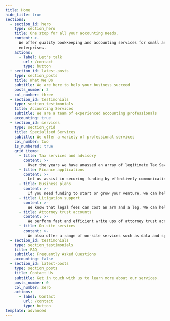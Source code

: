 ```yaml
---
title: Home
hide_title: true
sections:
  - section_id: hero
    type: section_hero
    title: One stop for all your accounting needs.
    content: >-
      We offer quality bookkeeping and accounting services for small and medium
      enterprises.
    actions:
      - label: Let's talk
        url: /contact
        type: button
  - section_id: latest-posts
    type: section_posts
    title: What We Do
    subtitle: We are here to help your business succeed
    posts_number: 3
    col_number: three
  - section_id: testimonials
    type: section_testimonials
    title: Accounting Services
    subtitle: We are a team of experienced accounting professionals
    accounting: true
  - section_id: services
    type: section_grid
    title: Specialised Services
    subtitle: We offer a variety of professional services
    col_number: two
    is_numbered: true
    grid_items:
      - title: Tax services and advisory
        content: >-
          Over the years we have amassed an array of legitimate Tax Saving techniques. Rely on our expertise to help you optimise your tax benefits and avoid penalties.
      - title: Finance applications
        content: >-
          Let us assist in securing funding by effectively communicating the viability of your business ideas. We can help turn those dreams into a reality.
      - title: Business plans
        content: >-
          If you need funding to start or grow your venture, we can help by developing a custom designed business plan and financial forecast that is user friendly.
      - title: Litigation support
        content: >-
          We know that legal fees can cost an arm and a leg. We can help you to avoid unnecessary expenditure by ensuring that you get the numbers right before you go to court.
      - title: Attorney trust accounts
        content: >-
          We perform fast and efficient write ups of attorney trust accounts. We also prepare audit files and reports for trust account audits and advice on how to better manage trust accounts.
      - title: On-site services
        content: >-
          We also offer a range of on-site services such as data and system reviews, management consulting as well as the presentation and explanation of reports and workings.  
  - section_id: testimonials
    type: section_testimonials
    title: FAQ
    subtitle: Frequently Asked Questions
    accounting: false        
  - section_id: latest-posts
    type: section_posts
    title: Contact Us
    subtitle: Get in touch with us to learn more about our services.
    posts_number: 0
    col_number: zero
    actions:
      - label: Contact
        url: /contact
        type: button
template: advanced
---
```


